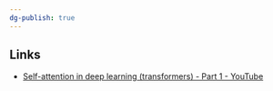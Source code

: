```yaml
---
dg-publish: true
---
```


## Links
- [Self-attention in deep learning (transformers) - Part 1 - YouTube](https://www.youtube.com/watch?v=8fIJk1lJ4aE)
